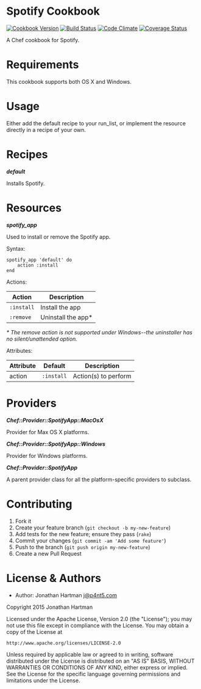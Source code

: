 Spotify Cookbook
================
[![Cookbook Version](https://img.shields.io/cookbook/v/spotify.svg)][cookbook]
[![Build Status](https://img.shields.io/travis/RoboticCheese/spotify-chef.svg)][travis]
[![Code Climate](https://img.shields.io/codeclimate/github/RoboticCheese/spotify-chef.svg)][codeclimate]
[![Coverage Status](https://img.shields.io/coveralls/RoboticCheese/spotify-chef.svg)][coveralls]

[cookbook]: https://supermarket.chef.io/cookbooks/spotify
[travis]: https://travis-ci.org/RoboticCheese/spotify-chef
[codeclimate]: https://codeclimate.com/github/RoboticCheese/spotify-chef
[coveralls]: https://coveralls.io/r/RoboticCheese/spotify-chef

A Chef cookbook for Spotify.

Requirements
============

This cookbook supports both OS X and Windows.

Usage
=====

Either add the default recipe to your run_list, or implement the resource
directly in a recipe of your own.

Recipes
=======

***default***

Installs Spotify.

Resources
=========

***spotify_app***

Used to install or remove the Spotify app.

Syntax:

    spotify_app 'default' do
        action :install
    end

Actions:

| Action     | Description         |
|------------|---------------------|
| `:install` | Install the app     |
| `:remove`  | Uninstall the app\* |

_\* The remove action is not supported under Windows--the uninstaller has no
silent/unattended option._

Attributes:

| Attribute  | Default    | Description          |
|------------|------------|----------------------|
| action     | `:install` | Action(s) to perform |

Providers
=========

***Chef::Provider::SpotifyApp::MacOsX***

Provider for Max OS X platforms.

***Chef::Provider::SpotifyApp::Windows***

Provider for Windows platforms.

***Chef::Provider::SpotifyApp***

A parent provider class for all the platform-specific providers to subclass.

Contributing
============

1. Fork it
2. Create your feature branch (`git checkout -b my-new-feature`)
3. Add tests for the new feature; ensure they pass (`rake`)
4. Commit your changes (`git commit -am 'Add some feature'`)
5. Push to the branch (`git push origin my-new-feature`)
6. Create a new Pull Request

License & Authors
=================
- Author: Jonathan Hartman <j@p4nt5.com>

Copyright 2015 Jonathan Hartman

Licensed under the Apache License, Version 2.0 (the "License");
you may not use this file except in compliance with the License.
You may obtain a copy of the License at

    http://www.apache.org/licenses/LICENSE-2.0

Unless required by applicable law or agreed to in writing, software
distributed under the License is distributed on an "AS IS" BASIS,
WITHOUT WARRANTIES OR CONDITIONS OF ANY KIND, either express or implied.
See the License for the specific language governing permissions and
limitations under the License.
